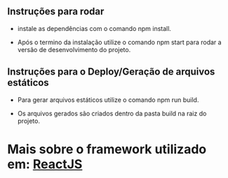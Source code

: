 ## Instruções para rodar 

- instale as dependências com o comando npm install. 

- Após o termino da instalação utilize o comando npm start para rodar a versão de desenvolvimento do projeto. 

## Instruções para o Deploy/Geração de arquivos estáticos 

- Para gerar arquivos estáticos utilize o comando npm run build. 

- Os arquivos gerados são criados dentro da pasta build na raiz do projeto. 

# Mais sobre o framework utilizado em: [ReactJS](https://pt-br.reactjs.org/)